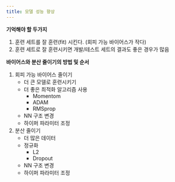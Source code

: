 ```yaml
---
title: 모델 성능 향상
---
```

**기억해야 할 두가지**

1. 훈련 세트를 잘 훈련(fit) 시킨다. (회피 가능 바이어스가 작다)
2. 훈련 세트로 잘 훈련시키면 개발/테스트 세트의 결과도 좋은 경우가 많음

**바이어스와 분산 줄이기의 방법 및 순서**

1. 회피 가능 바이어스 줄이기
    - 더 큰 모델로 훈련시키기
    - 더 좋은 최적화 알고리즘 사용
        - Momentom
        - ADAM
        - RMSprop
    - NN 구조 변경
    - 하이퍼 파라미터 조정
2. 분산 줄이기
    - 더 많은 데이터
    - 정규화
        - L2
        - Dropout
    - NN 구조 변경
    - 하이퍼 파라미터 조정